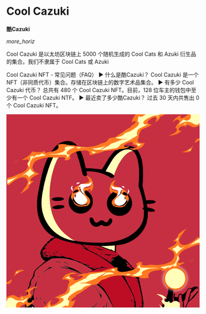 # Cool Cazuki

**酷Cazuki**

*more_horiz*

Cool Cazuki 是以太坊区块链上 5000 个随机生成的 Cool Cats 和 Azuki 衍生品的集合。我们不隶属于 Cool Cats 或 Azuki

Cool Cazuki NFT - 常见问题（FAQ）
▶ 什么是酷Cazuki？
Cool Cazuki 是一个 NFT（非同质代币）集合。存储在区块链上的数字艺术品集合。
▶ 有多少 Cool Cazuki 代币？
总共有 480 个 Cool Cazuki NFT。目前，128 位车主的钱包中至少有一个 Cool Cazuki NTF。
▶ 最近卖了多少酷Cazuki？
过去 30 天内共售出 0 个 Cool Cazuki NFT。

![unnamed](unnamed.png)

